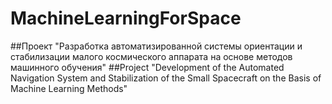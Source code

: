 # MachineLearningForSpace
##Проект "Разработка автоматизированной системы ориентации и стабилизации малого космического аппарата на основе методов машинного обучения"
##Project "Development of the Automated Navigation System and Stabilization of the Small Spacecraft on the Basis of Machine Learning Methods"

